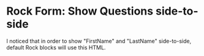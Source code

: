 # Rock Form: Show Questions side-to-side

I noticed that in order to show "FirstName" and "LastName" side-to-side, default Rock blocks will use this HTML.